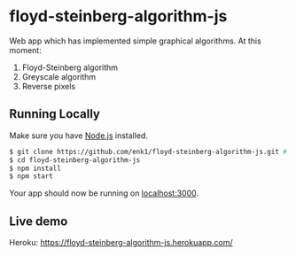 # floyd-steinberg-algorithm-js

Web app which has implemented simple graphical algorithms. At this moment:

1. Floyd-Steinberg algorithm
2. Greyscale algorithm
3. Reverse pixels

## Running Locally

Make sure you have [Node.js](http://nodejs.org/) installed.

```bash
$ git clone https://github.com/enk1/floyd-steinberg-algorithm-js.git # or clone your own fork
$ cd floyd-steinberg-algorithm-js
$ npm install
$ npm start
```

Your app should now be running on [localhost:3000](http://localhost:3000/).

## Live demo

Heroku: https://floyd-steinberg-algorithm-js.herokuapp.com/